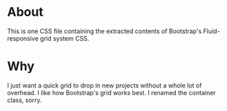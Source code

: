 # About

This is one CSS file containing the extracted contents of Bootstrap's Fluid-responsive grid system CSS.

# Why

I just want a quick grid to drop in new projects without a whole lot of overhead.  I like how Bootstrap's grid works best.  I renamed the container class, sorry.